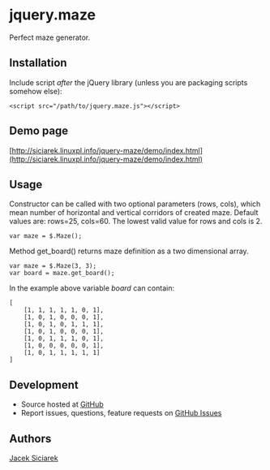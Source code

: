 jquery.maze
===============================

Perfect maze generator.

## Installation

Include script *after* the jQuery library (unless you are packaging scripts somehow else):

    <script src="/path/to/jquery.maze.js"></script>

## Demo page

[http://siciarek.linuxpl.info/jquery-maze/demo/index.html](http://siciarek.linuxpl.info/jquery-maze/demo/index.html)

## Usage

Constructor can be called with two optional parameters (rows, cols), which mean number of horizontal and
vertical corridors of created maze. Default values are: rows=25, cols=60. The lowest valid value for rows and cols is 2.

    var maze = $.Maze();

Method get_board() returns maze definition as a two dimensional array.

    var maze = $.Maze(3, 3);
    var board = maze.get_board();

In the example above variable *board* can contain:

    [
        [1, 1, 1, 1, 1, 0, 1],
        [1, 0, 1, 0, 0, 0, 1],
        [1, 0, 1, 0, 1, 1, 1],
        [1, 0, 1, 0, 0, 0, 1],
        [1, 0, 1, 1, 1, 0, 1],
        [1, 0, 0, 0, 0, 0, 1],
        [1, 0, 1, 1, 1, 1, 1]
    ]



## Development

- Source hosted at [GitHub](https://github.com/siciarek/jquery-maze)
- Report issues, questions, feature requests on [GitHub Issues](https://github.com/siciarek/jquery-maze/issues)

## Authors

[Jacek Siciarek](https://github.com/siciarek)
